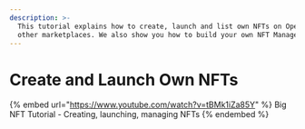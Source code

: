 ```yaml
---
description: >-
  This tutorial explains how to create, launch and list own NFTs on OpenSea and
  other marketplaces. We also show you how to build your own NFT Manager.
---
```


# Create and Launch Own NFTs

{% embed url="https://www.youtube.com/watch?v=tBMk1iZa85Y" %}
Big NFT Tutorial - Creating, launching, managing NFTs
{% endembed %}
